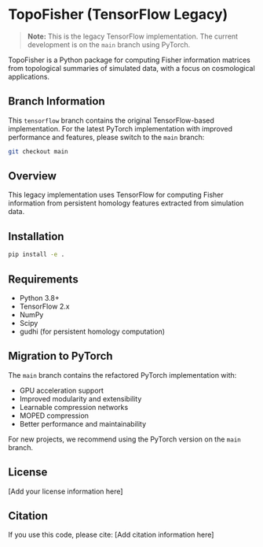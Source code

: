 # TopoFisher (TensorFlow Legacy)

> **Note:** This is the legacy TensorFlow implementation. The current development is on the `main` branch using PyTorch.

TopoFisher is a Python package for computing Fisher information matrices from topological summaries of simulated data, with a focus on cosmological applications.

## Branch Information

This `tensorflow` branch contains the original TensorFlow-based implementation. For the latest PyTorch implementation with improved performance and features, please switch to the `main` branch:

```bash
git checkout main
```

## Overview

This legacy implementation uses TensorFlow for computing Fisher information from persistent homology features extracted from simulation data.

## Installation

```bash
pip install -e .
```

## Requirements

- Python 3.8+
- TensorFlow 2.x
- NumPy
- Scipy
- gudhi (for persistent homology computation)

## Migration to PyTorch

The `main` branch contains the refactored PyTorch implementation with:
- GPU acceleration support
- Improved modularity and extensibility
- Learnable compression networks
- MOPED compression
- Better performance and maintainability

For new projects, we recommend using the PyTorch version on the `main` branch.

## License

[Add your license information here]

## Citation

If you use this code, please cite:
[Add citation information here]
